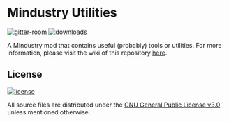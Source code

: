 # Mindustry Utilities

[![gitter-room](https://img.shields.io/gitter/room/Receptea/onset?style=flat-square&color=ed1965&logo=gitter)](https://gitter.im/Receptea/onset?utm_source=share-link&utm_medium=link&utm_campaign=share-link)
[![downloads](https://img.shields.io/github/downloads/Receptea/mind-util/total?style=flat-square)](https://github.com/Receptea/mind-util/releases/latest)

A Mindustry mod that contains useful (probably) tools or utilities. For more information, please visit the wiki of this repository [here](https://github.com/Receptea/mind-util/wiki).

## License

[![license](https://img.shields.io/github/license/Receptea/mind-util?style=flat-square)](LICENSE)

All source files are distributed under the [GNU General Public License v3.0](LICENSE) unless mentioned otherwise.